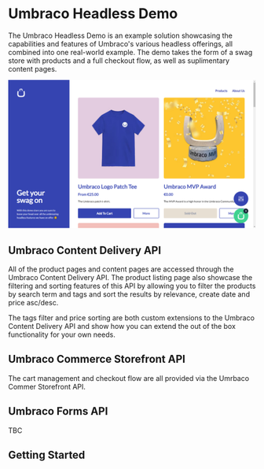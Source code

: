 # Umbraco Headless Demo

The Umbraco Headless Demo is an example solution showcasing the capabilities and features of Umbraco's various headless offerings, all combined into one real-world example. The demo takes the form of a swag store with products and a full checkout flow, as well as suplimentary content pages. 

![Homepage](assets/products.png)

## Umbraco Content Delivery API

All of the product pages and content pages are accessed through the Umbraco Content Delivery API. The product listing page also showcase the filtering and sorting features of this API by allowing you to filter the products by search term and tags and sort the results by relevance, create date and price asc/desc.

The tags filter and price sorting are both custom extensions to the Umbraco Content Delivery API and show how you can extend the out of the box functionality for your own needs.

## Umbraco Commerce Storefront API

The cart management and checkout flow are all provided via the Umrbaco Commer Storefront API.

## Umbraco Forms API

TBC

## Getting Started